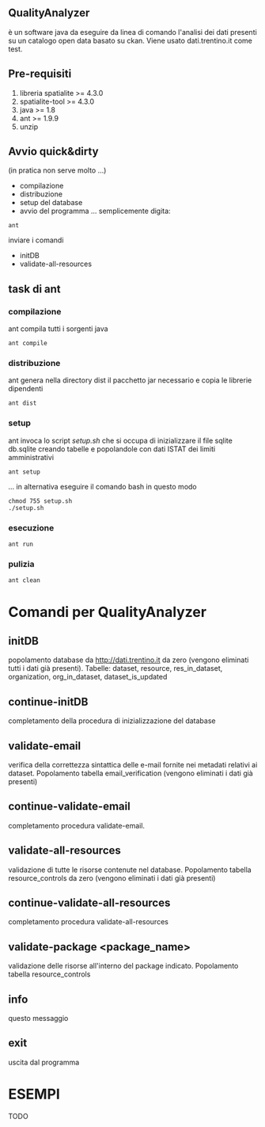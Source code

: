 ## QualityAnalyzer
è un software java da eseguire da linea di comando l'analisi dei dati presenti su un catalogo open data basato su ckan.
Viene usato dati.trentino.it come test.

## Pre-requisiti

1. libreria spatialite >= 4.3.0
1. spatialite-tool >= 4.3.0
1. java >= 1.8
1. ant >= 1.9.9
1. unzip

## Avvio quick&dirty 
(in pratica non serve molto ...)
- compilazione
- distribuzione
- setup del database
- avvio del programma
... semplicemente digita:

```
ant
```
inviare i comandi
- initDB
- validate-all-resources

## task di ant 
### compilazione
ant compila tutti i sorgenti java
```
ant compile
```
### distribuzione
ant genera nella directory dist il pacchetto jar necessario e copia le librerie dipendenti
```
ant dist
```
### setup
ant invoca lo script *setup.sh* che si occupa di inizializzare il file sqlite db.sqlite creando tabelle e popolandole con dati ISTAT dei limiti amministrativi
```
ant setup
```
... in alternativa eseguire il comando bash in questo modo
```
chmod 755 setup.sh
./setup.sh
```

### esecuzione
```
ant run
```
### pulizia
```
ant clean
```

# Comandi per QualityAnalyzer

## initDB 
popolamento database da http://dati.trentino.it da zero (vengono eliminati tutti i dati già presenti). 
Tabelle: 
dataset, resource, res_in_dataset, organization, org_in_dataset, dataset_is_updated

## continue-initDB 
completamento della procedura di inizializzazione del database

## validate-email
verifica della correttezza sintattica delle e-mail fornite nei metadati relativi ai dataset. 
Popolamento tabella email_verification (vengono eliminati i dati già presenti)

## continue-validate-email
completamento procedura validate-email.

## validate-all-resources
validazione di tutte le risorse contenute nel database. 
Popolamento tabella resource_controls da zero (vengono eliminati i dati già presenti)

## continue-validate-all-resources 
completamento procedura validate-all-resources

## validate-package <package_name>
validazione delle risorse all'interno del package indicato. 
Popolamento tabella resource_controls

## info 
questo messaggio

## exit 
uscita dal programma

# ESEMPI
TODO
